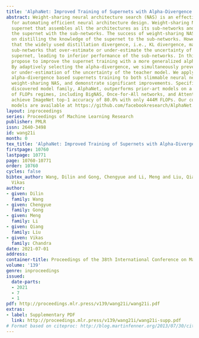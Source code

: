 ```yaml
---
title: 'AlphaNet: Improved Training of Supernets with Alpha-Divergence'
abstract: Weight-sharing neural architecture search (NAS) is an effective technique
  for automating efficient neural architecture design. Weight-sharing NAS builds a
  supernet that assembles all the architectures as its sub-networks and jointly trains
  the supernet with the sub-networks. The success of weight-sharing NAS heavily relies
  on distilling the knowledge of the supernet to the sub-networks. However, we find
  that the widely used distillation divergence, i.e., KL divergence, may lead to student
  sub-networks that over-estimate or under-estimate the uncertainty of the teacher
  supernet, leading to inferior performance of the sub-networks. In this work, we
  propose to improve the supernet training with a more generalized alpha-divergence.
  By adaptively selecting the alpha-divergence, we simultaneously prevent the over-estimation
  or under-estimation of the uncertainty of the teacher model. We apply the proposed
  alpha-divergence based supernets training to both slimmable neural networks and
  weight-sharing NAS, and demonstrate significant improvements. Specifically, our
  discovered model family, AlphaNet, outperforms prior-art models on a wide range
  of FLOPs regimes, including BigNAS, Once-for-All networks, and AttentiveNAS. We
  achieve ImageNet top-1 accuracy of 80.0% with only 444M FLOPs. Our code and pretrained
  models are available at https://github.com/facebookresearch/AlphaNet.
layout: inproceedings
series: Proceedings of Machine Learning Research
publisher: PMLR
issn: 2640-3498
id: wang21i
month: 0
tex_title: 'AlphaNet: Improved Training of Supernets with Alpha-Divergence'
firstpage: 10760
lastpage: 10771
page: 10760-10771
order: 10760
cycles: false
bibtex_author: Wang, Dilin and Gong, Chengyue and Li, Meng and Liu, Qiang and Chandra,
  Vikas
author:
- given: Dilin
  family: Wang
- given: Chengyue
  family: Gong
- given: Meng
  family: Li
- given: Qiang
  family: Liu
- given: Vikas
  family: Chandra
date: 2021-07-01
address:
container-title: Proceedings of the 38th International Conference on Machine Learning
volume: '139'
genre: inproceedings
issued:
  date-parts:
  - 2021
  - 7
  - 1
pdf: http://proceedings.mlr.press/v139/wang21i/wang21i.pdf
extras:
- label: Supplementary PDF
  link: http://proceedings.mlr.press/v139/wang21i/wang21i-supp.pdf
# Format based on citeproc: http://blog.martinfenner.org/2013/07/30/citeproc-yaml-for-bibliographies/
---
```

